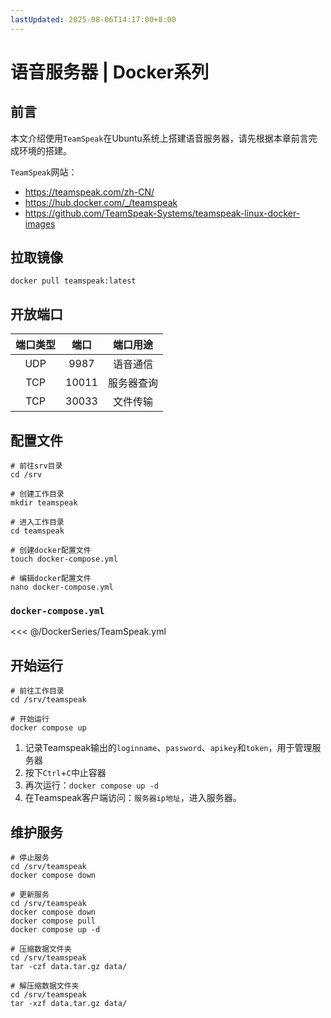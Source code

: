 ```yaml
---
lastUpdated: 2025-08-06T14:17:00+8:00
---
```


# 语音服务器 | Docker系列

## 前言

本文介绍使用`TeamSpeak`在Ubuntu系统上搭建语音服务器，请先根据本章前言完成环境的搭建。

`TeamSpeak`网站：

- <https://teamspeak.com/zh-CN/>
- <https://hub.docker.com/_/teamspeak>
- <https://github.com/TeamSpeak-Systems/teamspeak-linux-docker-images>

## 拉取镜像

```shell
docker pull teamspeak:latest
```

## 开放端口

| 端口类型 | 端口  |  端口用途  |
| :------: | :---: | :--------: |
|   UDP    | 9987  |  语音通信  |
|   TCP    | 10011 | 服务器查询 |
|   TCP    | 30033 |  文件传输  |

## 配置文件

```shell
# 前往srv目录
cd /srv

# 创建工作目录
mkdir teamspeak

# 进入工作目录
cd teamspeak

# 创建docker配置文件
touch docker-compose.yml

# 编辑docker配置文件
nano docker-compose.yml
```

### `docker-compose.yml`

<<< @/DockerSeries/TeamSpeak.yml

## 开始运行

```shell
# 前往工作目录
cd /srv/teamspeak

# 开始运行
docker compose up
```

1. 记录Teamspeak输出的`loginname`、`password`、`apikey`和`token`，用于管理服务器
2. 按下`Ctrl`+`C`中止容器
3. 再次运行：`docker compose up -d`
4. 在Teamspeak客户端访问：`服务器ip地址`，进入服务器。

## 维护服务

```shell
# 停止服务
cd /srv/teamspeak
docker compose down

# 更新服务
cd /srv/teamspeak
docker compose down
docker compose pull
docker compose up -d

# 压缩数据文件夹
cd /srv/teamspeak
tar -czf data.tar.gz data/

# 解压缩数据文件夹
cd /srv/teamspeak
tar -xzf data.tar.gz data/
```
